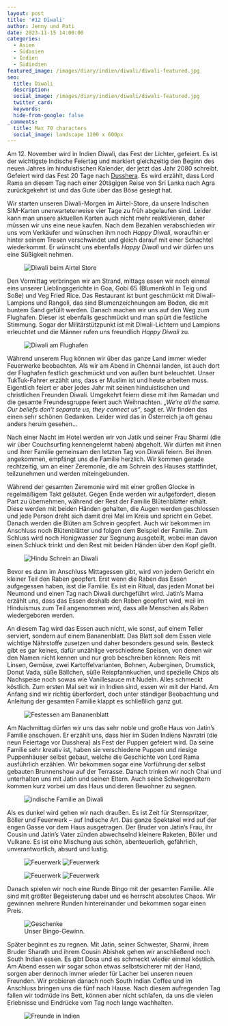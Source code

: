 ```yaml
---
layout: post
title: '#12 Diwali'
author: Jenny und Pati
date: 2023-11-15 14:00:00
categories:
  - Asien
  - Südasien
  - Indien
  - Südindien
featured_image: /images/diary/indien/diwali/diwali-featured.jpg
seo:
  title: Diwali
  description:
  social_image: /images/diary/indien/diwali/diwali-featured.jpg
  twitter_card:
  keywords:
  hide-from-google: false
_comments:
  title: Max 70 characters
  social_image: landscape 1200 x 600px
---
```

Am 12. November wird in Indien Diwali, das Fest der Lichter, gefeiert. Es ist der wichtigste Indische Feiertag und markiert gleichzeitig den Beginn des neuen Jahres im hinduistischen Kalender, der jetzt das Jahr 2080 schreibt. Gefeiert wird das Fest 20 Tage nach [Dusshera](2023-10-26-jaipur). Es wird erzählt, dass Lord Rama an diesem Tag nach einer 20tägigen Reise von Sri Lanka nach Agra zurückgekehrt ist und das Gute über das Böse gesiegt hat. 

Wir starten unseren Diwali-Morgen im Airtel-Store, da unsere Indischen SIM-Karten unerwarteterweise vier Tage zu früh abgelaufen sind. Leider kann man unsere aktuellen Karten auch nicht mehr reaktivieren, daher müssen wir uns eine neue kaufen. Nach dem Bezahlen verabschieden wir uns vom Verkäufer und wünschen ihm noch *Happy Diwali*, woraufhin er hinter seinem Tresen verschwindet und gleich darauf mit einer Schachtel wiederkommt. Er wünscht uns ebenfalls *Happy Diwali* und wir dürfen uns eine Süßigkeit nehmen.

<figure class="img1">
 	<img src="/images/diary/indien/diwali/diwali-5.jpg" alt="Diwali beim Airtel Store">
</figure>

Den Vormittag verbringen wir am Strand, mittags essen wir noch einmal eins unserer Lieblingsgerichte in Goa, Gobi 65 (Blumenkohl in Teig und Soße) und Veg Fried Rice. Das Restaurant ist bunt geschmückt mit Diwali-Lampions und Rangoli, das sind Blumenzeichnungen am Boden, die mit buntem Sand gefüllt werden. Danach machen wir uns auf den Weg zum Flughafen. Dieser ist ebenfalls geschmückt und man spürt die festliche Stimmung. Sogar der Militärstützpunkt ist mit Diwali-Lichtern und Lampions erleuchtet und die Männer rufen uns freundlich *Happy Diwali* zu. 

<figure class="img1">
 	<img src="/images/diary/indien/diwali/diwali-10.jpg" alt="Diwali am Flughafen">
</figure>

Während unserem Flug können wir über das ganze Land immer wieder Feuerwerke beobachten. Als wir am Abend in Chennai landen, ist auch dort der Flughafen festlich geschmückt und von außen bunt beleuchtet. Unser TukTuk-Fahrer erzählt uns, dass er Muslim ist und heute arbeiten muss. Eigentlich feiert er aber jedes Jahr mit seinen hinduistischen und christlichen Freunden Diwali. Umgekehrt feiern diese mit ihm Ramadan und die gesamte Freundesgruppe feiert auch Weihnachten. *„We‘re all the same. Our beliefs don’t separate us, they connect us“*, sagt er. Wir finden das einen sehr schönen Gedanken. Leider wird das in Österreich ja oft genau anders herum gesehen…

Nach einer Nacht im Hotel werden wir von Jatik und seiner Frau Sharmi (die wir über Couchsurfing kennengelernt haben) abgeholt. Wir dürfen mit ihnen und ihrer Familie gemeinsam den letzten Tag von Diwali feiern. Bei ihnen angekommen, empfängt uns die Familie herzlich. Wir kommen gerade rechtzeitig, um an einer Zeremonie, die am Schrein des Hauses stattfindet, teilzunehmen und werden miteingebunden.

Während der gesamten Zeremonie wird mit einer großen Glocke in regelmäßigem Takt geläutet. Gegen Ende werden wir aufgefordert, diesen Part zu übernehmen, während der Rest der Familie Blütenblätter erhält. Diese werden mit beiden Händen gehalten, die Augen werden geschlossen und jede Person dreht sich damit drei Mal im Kreis und spricht ein Gebet. Danach werden die Blüten am Schrein geopfert. Auch wir bekommen im Anschluss noch Blütenblätter und folgen dem Beispiel der Familie. Zum Schluss wird noch Honigwasser zur Segnung ausgeteilt, wobei man davon einen Schluck trinkt und den Rest mit beiden Händen über den Kopf gießt.

<figure class="img1">
 	<img src="/images/diary/indien/diwali/diwali-11.jpg" alt="Hindu Schrein an Diwali">
</figure>

Bevor es dann im Anschluss Mittagessen gibt, wird von jedem Gericht ein kleiner Teil den Raben geopfert. Erst wenn die Raben das Essen aufgegessen haben, isst die Familie. Es ist ein Ritual, das jeden Monat bei Neumond und einen Tag nach Diwali durchgeführt wird. Jatin’s Mama erzählt uns, dass das Essen deshalb den Raben geopfert wird, weil im Hinduismus zum Teil angenommen wird, dass alle Menschen als Raben wiedergeboren werden.

An diesem Tag wird das Essen auch nicht, wie sonst, auf einem Teller serviert, sondern auf einem Bananenblatt. Das Blatt soll dem Essen viele wichtige Nährstoffe zusetzen und daher besonders gesund sein. Besteck gibt es gar keines, dafür unzählige verschiedene Speisen, von denen wir den Namen nicht kennen und nur grob beschreiben können: Reis mit Linsen, Gemüse, zwei Kartoffelvarianten, Bohnen, Auberginen, Drumstick, Donut Vada, süße Bällchen, süße Reispfannkuchen, und spezielle Chips als Nachspeise noch sowas wie Vanillesauce mit Nudeln. Alles schmeckt köstlich. Zum ersten Mal seit wir in Indien sind, essen wir mit der Hand. Am Anfang sind wir richtig überfordert, doch unter ständiger Beobachtung und Anleitung der gesamten Familie klappt es schließlich ganz gut.

<figure class="img1">
 	<img src="/images/diary/indien/diwali/diwali-4.jpg" alt="Festessen am Bananenblatt">
</figure>

Am Nachmittag dürfen wir uns das sehr noble und große Haus von Jatin’s Familie anschauen. Er erzählt uns, dass hier im Süden Indiens Navratri (die neun Feiertage vor Dusshera) als Fest der Puppen gefeiert wird. Da seine Familie sehr kreativ ist, haben sie verschiedene Puppen und riesige Puppenhäuser selbst gebaut, welche die Geschichte von Lord Rama ausführlich erzählen. Wir bekommen sogar eine Vorführung der selbst gebauten Brunnenshow auf der Terrasse. Danach trinken wir noch Chai und unterhalten uns mit Jatin und seinen Eltern. Auch seine Schwiegereltern kommen kurz vorbei um das Haus und deren Bewohner zu segnen.

<figure class="img1">
 	<img src="/images/diary/indien/diwali/diwali-1.jpg" alt="indische Familie an Diwali">
</figure>

Als es dunkel wird gehen wir nach draußen. Es ist Zeit für Sternspritzer, Böller und Feuerwerk – auf Indische Art. Das ganze Spektakel wird auf der engen Gasse vor dem Haus ausgetragen. Der Bruder von Jatin’s Frau, ihr Cousin und Jatin’s Vater zünden abwechselnd kleinere Raketen, Böller und Vulkane. Es ist eine Mischung aus schön, abenteuerlich, gefährlich, unverantwortlich, absurd und lustig. 

<figure class="img2">
 	<img src="/images/diary/indien/diwali/diwali-3.jpg" alt="Feuerwerk">
  <img src="/images/diary/indien/diwali/diwali-8.jpg" alt="Feuerwerk">
</figure>
<figure class="img2">
 	<img src="/images/diary/indien/diwali/diwali-7.jpg" alt="Feuerwerk">
  <img src="/images/diary/indien/diwali/diwali-6.jpg" alt="Feuerwerk">
</figure>


Danach spielen wir noch eine Runde Bingo mit der gesamten Familie. Alle sind mit größter Begeisterung dabei und es herrscht absolutes Chaos. Wir gewinnen mehrere Runden hintereinander und bekommen sogar einen Preis.

<figure class="img1">
 	<img src="/images/diary/indien/diwali/diwali-9.jpg" alt="Geschenke">
  <figcaption>Unser Bingo-Gewinn.</figcaption>
</figure>

Später beginnt es zu regnen. Mit Jatin, seiner Schwester, Sharmi, ihrem Bruder Sharath und ihrem Cousin Abishek gehen wir anschließend noch South Indian essen. Es gibt Dosa und es schmeckt wieder einmal köstlich. Am Abend essen wir sogar schon etwas selbstsicherer mit der Hand, sorgen aber dennoch immer wieder für Lacher bei unseren neuen Freunden. Wir probieren danach noch South Indian Coffee und im Anschluss bringen uns die fünf nach Hause. Nach diesem aufregenden Tag fallen wir todmüde ins Bett, können aber nicht schlafen, da uns die vielen Erlebnisse und Eindrücke vom Tag noch lange wachhalten. 

<figure class="img1">
 	<img src="/images/diary/indien/diwali/diwali-2.jpg" alt="Freunde in Indien">
</figure>
